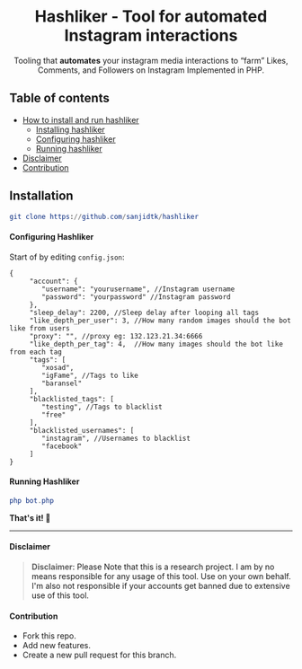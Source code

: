 <p align="center">
  <h1 align="center"> Hashliker - Tool for automated Instagram interactions </h1>
  <p align="center">Tooling that <b>automates</b> your instagram media interactions to “farm” Likes, Comments, and Followers on Instagram Implemented in PHP.<p>
</p>

## Table of contents
- [How to install and run hashliker](#installation)
  * [Installing hashliker](#installation)
  * [Configuring hashliker](#configuring-igFame)
  * [Running hashliker](#running-igFame)
- [Disclaimer](#disclaimer)
- [Contribution](#contribution)


## **Installation**
```elm
git clone https://github.com/sanjidtk/hashliker
```

#### Configuring Hashliker

Start of by editing `config.json`:

```
{
     "account": {
     	"username": "yourusername", //Instagram username
     	"password": "yourpassword" //Instagram password
     },
     "sleep_delay": 2200, //Sleep delay after looping all tags
     "like_depth_per_user": 3, //How many random images should the bot like from users
     "proxy": "", //proxy eg: 132.123.21.34:6666
     "like_depth_per_tag": 4,  //How many images should the bot like from each tag
     "tags": [
     	"xosad",
     	"igFame", //Tags to like
     	"baransel"
     ],
     "blacklisted_tags": [
     	"testing", //Tags to blacklist
     	"free"
     ],
     "blacklisted_usernames": [
     	"instagram", //Usernames to blacklist
     	"facebook"
     ]
}
```


#### Running Hashliker

```elm
php bot.php
```

**That's it! 🚀**

---

#### Disclaimer

> **Disclaimer**<a name="disclaimer" />: Please Note that this is a research project. I am by no means responsible for any usage of this tool. Use on your own behalf. I'm also not responsible if your accounts get banned due to extensive use of this tool.


#### Contribution
- Fork this repo.
- Add new features.
- Create a new pull request for this branch.
